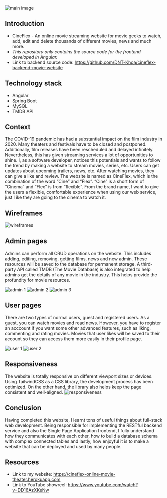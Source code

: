 ![main image](https://res.cloudinary.com/dkggp2lec/image/upload/v1621222093/Khoa%27s%20Portfolio%20/CineFlex/CineFlex_Header_Image_cdjbuh.png)
## Introduction

- CineFlex - An online movie streaming website for movie geeks to watch, add, edit and delete thousands of different movies, news and much more.
- *This repository only contains the source code for the frontend developed in Angular.*
- Link to backend source code: https://github.com/DNT-Khoa/cineflex-backend-movie-website 

## Technology stack
- Angular 
- Spring Boot
- MySQL
- TMDB API


## Context

The COVID-19 pandemic has had a substantial impact on the film industry in 2020. Many theaters and festivals have to be closed and postponed. Additionally, film releases have been rescheduled and delayed infinitely. Nevertheless, this has given streaming services a lot of opportunities to shine. I, as a software developer, notices this potentials and wants to follow the trend by making a website to stream movies, series, etc. Users can get updates about upcoming trailers, news, etc. After watching movies, they can give a like and review. The website is named as CineFlex, which is the combination of the word “Cine” and “Flex”. “Cine” is a short form of “Cinema” and “Flex” is from “flexible”. From the brand name, I want to give the users a flexible, comfortable experience when using our web service, just l ike they are going to the cinema to watch it.

## Wireframes

![wireframes](https://res.cloudinary.com/dkggp2lec/image/upload/v1621389686/Khoa%27s%20Portfolio%20/CineFlex/cineflex_another_wgnqsp.png)

## Admin pages
Admins can perform all CRUD operations on the website. This includes adding, editing, removing, getting films, news and new admin. These resources will be saved to the database for permanent storage. A third-party API called TMDB (The Movie Database) is also integrated to help admins get the details of any movie in the industry. This helps provide the profundity for movie resources.

![admin 1](https://res.cloudinary.com/dkggp2lec/image/upload/v1621389747/Khoa%27s%20Portfolio%20/CineFlex/CineFlex_10_mqb3fd.png)
![admin 2](https://res.cloudinary.com/dkggp2lec/image/upload/v1621389746/Khoa%27s%20Portfolio%20/CineFlex/CineFlex_11_z9bm6n.png)
![admin 3](https://res.cloudinary.com/dkggp2lec/image/upload/v1621389746/Khoa%27s%20Portfolio%20/CineFlex/CineFlex_8_mlwucq.png)

## User pages
There are two types of normal users, guest and registered users. As a guest, you can watch movies and read news. However, you have to register an acccount if you want some other advanced features, such as liking, commenting and rating movies. Movies that user likes will be saved to their account so they can access them more easily in their profile page.

![user 1](https://res.cloudinary.com/dkggp2lec/image/upload/v1621389749/Khoa%27s%20Portfolio%20/CineFlex/CineFlex_4_nif3jv.png)
![user 2](https://res.cloudinary.com/dkggp2lec/image/upload/v1621389749/Khoa%27s%20Portfolio%20/CineFlex/CineFlex_1_wlxto0.png)

## Responsiveness

The website is totally responsive on different viewport sizes or devices. Using TailwindCSS as a CSS library, the development process has been optimized. On the other hand, the library also helps keep the page consistent and well-aligned.
![responsiveness](https://res.cloudinary.com/dkggp2lec/image/upload/v1621390630/Khoa%27s%20Portfolio%20/CineFlex/Group_37_ikjnxf.png)

## Conclusion
Having completed this website, I learnt tons of useful things about full-stack web development. Being responsible for implementing the RESTful backend service and also the Single Page Application frontend, I fully understand how they communicates with each other, how to build a database schema with complex connected tables and lastly, how enjoyful it is to make a website that can be deployed and used by many people.

## Resources
- Link to my website: https://cineflex-online-movie-theater.herokuapp.com
- Link to YouTube showreel: https://www.youtube.com/watch?v=DD16AzXKeNw

